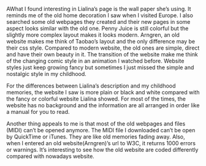 AWhat I found interesting in Lialina’s page is the wall paper she’s using. It reminds me of the old home decoration I saw when I visited Europe. I also searched some old webpages they created and their new pages in some aspect looks similar with the old one. Penny Juice is still colorful but the slightly more complex layout makes it looks modern. Arngren, an old website makes me think of Taobao’s layout and the only difference may be their css style. Compared to modern website, the old ones are simple, direct and have their own beauty in it. The transition of the website make me think of the changing comic style in an animation I watched before. Website styles just keep growing fancy but sometimes I just missed the simple and nostalgic style in my childhood.

For the differences between Lialina’s description and my childhood memories, the website I saw is more plain or black and white compared with the fancy or colorful website Lialina showed. For most of the times, the website has no background and the information are all arranged in order like a manual for you to read.

Another thing appeals to me is that most of the old webpages and files (MIDI) can’t be opened anymore. The MIDI file I downloaded can’t be open by QuickTime or iTunes. They are like old memories fading away. Also, when I entered an old website(Arngren)’s url to W3C, it returns 1000 errors or warnings. It’s interesting to see how the old website are coded differently compared with nowadays website.
